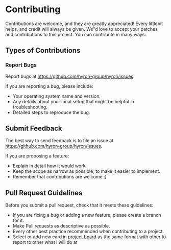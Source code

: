 # Contributing

Contributions are welcome, and they are greatly appreciated! Every littlebit helps, and credit will always be given. We"d love to accept your patches and contributions to this project. You can contribute in many ways:

## Types of Contributions

### Report Bugs

Report bugs at https://github.com/hyron-group/hyron/issues.

If you are reporting a bug, please include:

* Your operating system name and version.
* Any details about your local setup that might be helpful in troubleshooting.
* Detailed steps to reproduce the bug.

## Submit Feedback

The best way to send feedback is to file an issue at https://github.com/hyron-group/hyron/issues.

If you are proposing a feature:

* Explain in detail how it would work.
* Keep the scope as narrow as possible, to make it easier to implement.
* Remember that contributions are welcome :)

## Pull Request Guidelines

Before you submit a pull request, check that it meets these guidelines:

* If you are fixing a bug or adding a new feature, please create a branch for it.
* Make Pull requests as descriptive as possible.
* Every other best practice recommended when contributing to a project.
* Select or add new card in [project board](https://github.com/hyron-group/hyron/projects) as the same format with other to report to other what i will do at
